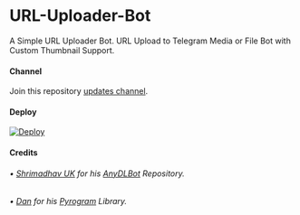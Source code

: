# URL-Uploader-Bot
A Simple URL Uploader Bot. URL Upload to Telegram Media or File Bot with Custom Thumbnail Support.

#### Channel 

Join this repository [updates channel](https://telegram.me/fnprojects).

#### Deploy
[![Deploy](https://www.herokucdn.com/deploy/button.svg)](https://heroku.com/deploy?template=https://github.com/v-v-r-official/UrlUploader)

#### Credits

###### • [Shrimadhav UK](https://www.shrimadhavuk.me) for his [AnyDLBot](https://github.com/Spechide/AnyDLBot) Repository.
###### • [Dan](https://github.com/delivrance) for his [Pyrogram](http://www.pyrogram.org/) Library.
